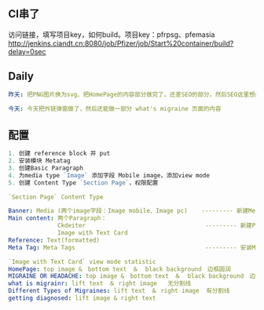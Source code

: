 ## CI串了
访问链接，填写项目key，如何build。项目key：pfrpsg、pfemasia
http://jenkins.ciandt.cn:8080/job/Pfizer/job/Start%20container/build?delay=0sec
## Daily
```yml
昨天: 把PNG图片换为svg、把HomePage的内容部分做完了，还差SEO的部分，然后SEO这里想问一下是 meta tag 要加些什么数据，reference我看了下Libby发的参考站点，每个页面都有，然后并不是简单链接到reference页面，是链接到reference页面的一个锚点

今天: 今天把外链弹窗做了，然后还能做一部分 what's migraine 页面的内容
```

## 配置
```php
1. 创建 reference block 并 put
2. 安装模块 Metatag
3. 创建Basic Paragraph
4. 为media type `Image` 添加字段 Mobile image，添加view mode
5. 创建 Content Type `Section Page`，权限配置
```

```yml
`Section Page` Content Type

Banner: Media (两个image字段：Image mobile、Image pc)    --------- 新建Media Type
Main content: 两个Paragraph：
              Ckdeiter                                  --------- 新建Paragraph
              Image with Text Card
Reference: Text(formatted)   
Meta Tag: Meta Tags                                     --------- 安装Metatag模块
```

```yml
`Image with Text Card` view mode statistic
HomePage: top image &　bottom text　＆  black background　边框圆润
MIGRAINE OR HEADACHE: top image &　bottom text　＆  black background　边框锐利
what is migrainr: lift text　＆ right image   无分割线
Different Types of Migraines: lift text　＆ right image  有分割线
getting diagnosed: lift image & right text 

```









